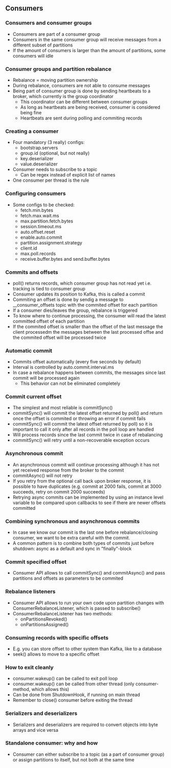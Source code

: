 ## Consumers

### Consumers and consumer groups
- Consumers are part of a consumer group
- Consumers in the same consumer group will receive messages from a different subset of partitions
- If the amount of consumers is larger than the amount of partitions, some consumers will idle

### Consumer groups and partition rebalance
- Rebalance = moving partition ownership
- During rebalance, consumers are not able to consume messages
- Being part of consumer group is done by sending heartbeats to a broker, which currently is the group coordinator
    - This coordinator can be different between consumer groups 
    - As long as heartbeats are being received, consumer is considered being fine
    - Heartbeats are sent during polling and commiting records

### Creating a consumer
- Four mandatory (3 really) configs:
    - bootstrap.servers
    - group.id (optional, but not really)
    - key.deserializer
    - value.deserializer
- Consumer needs to subscribe to a topic
    - Can be regex instead of explicit list of names
- One consumer per thread is the rule

### Configuring consumers
- Some configs to be checked:
    - fetch.min.bytes
    - fetch.max.wait.ms
    - max.partition.fetch.bytes
    - session.timeout.ms
    - auto.offset.reset
    - enable.auto.commit
    - partition.assignment.strategy
    - client.id
    - max.poll.records
    - receive.buffer.bytes and send.buffer.bytes

### Commits and offsets
- poll() returns records, which consumer group has not read yet i.e. tracking is tied to consumer group
- Consumer updates its position to Kafka, this is called a commit
- Commiting an offset is done by sendig a message to __consumer_offsets topic with the commited offset for each partition
- If a consumer dies/leaves the group, rebalance is triggered
- To know where to continue processing, the consumer will read the latest committed offset of each partition
- If the commited offset is smaller than the offset of the last message the client processedm the messages between the last processed offse and the commited offset will be processed twice

### Automatic commit
- Commits offset automatically (every five seconds by default)
- Interval is controlled by auto.commit.interval.ms
- In case a rebalance happens between commits, the messages since last commit will be processed again
    - This behavior can not be eliminated completely

### Commit current offset
- The simplest and most reliable is commitSync()
- commitSync() will commit the latest offset returned by poll() and return once the offset is commited or throwing an error if commit fails
- commitSync() will commit the latest offset returned by poll) so it is important to call it only after all records in the poll loop are handled
- Will process records since the last commit twice in case of rebalancing
- commitSync() will retry until a non-recoverable exception occurs

### Asynchronous commit
- An asynchronous commit will continue processing although it has not yet received response from the broker to the commit
- commitAsync() will not retry
- If you retry from the optional call back upon broker response, it is possible to have duplicates (e.g. commit at 2000 fails, commit at 3000 succeeds, retry on commit 2000 succeeds)
- Retrying async commits can be implemented by using an instance level variable to be compared upon callbacks to see if there are newer offsets committed

### Combining synchronous and asynchronous commits
- In case we know our commit is the last one before rebalance/closing consumer, we want to be extra careful with the commit.
- A common pattern is to combine both types of commits just before shutdown: async as a default and sync in "finally"-block

### Commit specified offset
- Consumer API allows to call commitSync() and commitAsync() and pass partitions and offsets as parameters to be commited

### Rebalance listeners
- Consumer API allows to run your own code upon partition changes with ConsumerRebalanceListener, which is passed to subscribe()
- ConsumerRebalanceListener has two methods: 
    - onPartitionsRevoked()
    - onPartitionsAssigned()

### Consuming records with specific offsets
- E.g. you can store offset to other system than Kafka, like to a database
- seek() allows to move to a specific offset

### How to exit cleanly
- consumer.wakeup() can be called to exit poll loop
- consumer.wakeup() can be called from other thread (only consumer-method, which allows this)
- Can be done from ShutdownHook, if running on main thread
- Remember to close() consumer before exiting the thread

### Serializers and deserializers
- Serializers and deserializers are required to convert objects into byte arrays and vice versa

### Standalone consumer: why and how
- Consumer can either subscribe to a topic (as a part of consumer group) or assign partitions to itself, but not both at the same time